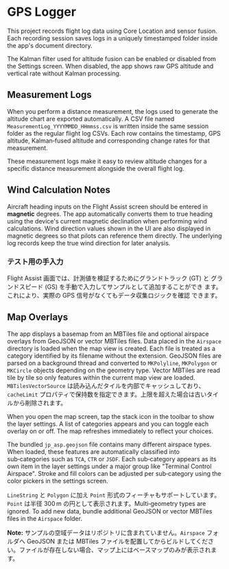 # GPS Logger

This project records flight log data using Core Location and sensor fusion.
Each recording session saves logs in a uniquely timestamped folder inside the
app's document directory.

The Kalman filter used for altitude fusion can be enabled or disabled from the
Settings screen. When disabled, the app shows raw GPS altitude and vertical rate
without Kalman processing.

## Measurement Logs

When you perform a distance measurement, the logs used to generate the altitude
chart are exported automatically. A CSV file named
`MeasurementLog_YYYYMMDD_HHmmss.csv` is written inside the same session folder
as the regular flight log CSVs. Each row contains the timestamp, GPS altitude,
Kalman‑fused altitude and corresponding change rates for that measurement.

These measurement logs make it easy to review altitude changes for a specific
distance measurement alongside the overall flight log.

## Wind Calculation Notes

Aircraft heading inputs on the Flight Assist screen should be entered in
**magnetic** degrees. The app automatically converts them to true heading using
the device's current magnetic declination when performing wind calculations.
Wind direction values shown in the UI are also displayed in magnetic degrees so
that pilots can reference them directly. The underlying log records keep the
true wind direction for later analysis.

### テスト用の手入力

Flight Assist 画面では、計測値を検証するためにグランドトラック (GT) と
グランドスピード (GS) を手動で入力してサンプルとして追加することができ
ます。これにより、実際の GPS 信号がなくてもデータ収集ロジックを確認
できます。

## Map Overlays

The app displays a basemap from an MBTiles file and optional airspace overlays from GeoJSON or vector MBTiles files. Data placed in the `Airspace` directory is loaded when the map view is created. Each file is treated as a category identified by its filename without the extension. GeoJSON files are parsed on a background thread and converted to `MKPolyline`, `MKPolygon` or `MKCircle` objects depending on the geometry type. Vector MBTiles are read tile by tile so only features within the current map view are loaded.
`MBTilesVectorSource` は読み込んだタイルを内部でキャッシュしており、`cacheLimit` プロパティで保持数を指定できます。上限を超えた場合は古いタイルから削除されます。

When you open the map screen, tap the stack icon in the toolbar to show the layer settings. A list of categories appears and you can toggle each overlay on or off. The map refreshes immediately to reflect your choices.

The bundled `jp_asp.geojson` file contains many different airspace types. When loaded, these features are automatically classified into sub‑categories such as `TCA`, `CTR` or `JSDF`. Each sub‑category appears as its own item in the layer settings under a major group like "Terminal Control Airspace". Stroke and fill colors can be adjusted per sub‑category using the color pickers in the settings screen.

`LineString` と `Polygon` に加え `Point` 形式のフィーチャもサポートしています。`Point` は半径 300 m の円として表示されます。Multi‑geometry types are ignored. To add new data, bundle additional GeoJSON or vector MBTiles files in the `Airspace` folder.

**Note:** サンプルの空域データはリポジトリに含まれていません。`Airspace` フォルダへ GeoJSON または MBTiles ファイルを配置してからビルドしてください。ファイルが存在しない場合、マップ上にはベースマップのみが表示されます。
